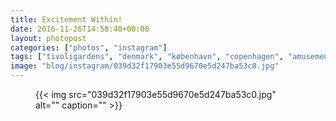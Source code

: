 ```yaml
---
title: Excitement Within!
date: 2016-11-26T14:58:40+00:00
layout: photopost
categories: ["photos", "instagram"]
tags: ["tivoligardens", "denmark", "københavn", "copenhagen", "amusements", "rollercoasters"]
image: "blog/instagram/039d32f17903e55d9670e5d247ba53c0.jpg"
---
```


<figure class="photo photo--square">
  {{< img src="039d32f17903e55d9670e5d247ba53c0.jpg" alt="" caption="" >}}

</figure>


